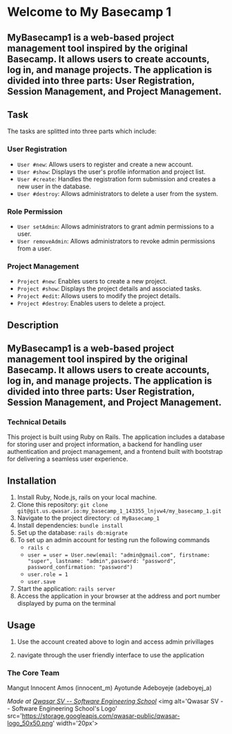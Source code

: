 # Welcome to My Basecamp 1
MyBasecamp1 is a web-based project management tool inspired by the original Basecamp. It allows users to create accounts, log in, and manage projects. The application is divided into three parts: User Registration, Session Management, and Project Management.
---

## Task
The tasks are splitted into three parts which include:
### User Registration

- `User #new`: Allows users to register and create a new account.
- `User #show`: Displays the user's profile information and project list.
- `User #create`: Handles the registration form submission and creates a new user in the database.
- `User #destroy`: Allows administrators to delete a user from the system.
### Role Permission

- `User setAdmin`: Allows administrators to grant admin permissions to a user.
- `User removeAdmin`: Allows administrators to revoke admin permissions from a user.

### Project Management

- `Project #new`: Enables users to create a new project.
- `Project #show`: Displays the project details and associated tasks.
- `Project #edit`: Allows users to modify the project details.
- `Project #destroy`: Enables users to delete a project.

## Description

MyBasecamp1 is a web-based project management tool inspired by the original Basecamp. It allows users to create accounts, log in, and manage projects. The application is divided into three parts: User Registration, Session Management, and Project Management.
---

### Technical Details

This project is built using Ruby on Rails. The application includes a database for storing user and project information, a backend for handling user authentication and project management, and a frontend built with bootstrap for delivering a seamless user experience.


## Installation

1. Install Ruby, Node.js, rails  on your local machine.
2. Clone this repository: `git clone git@git.us.qwasar.io:my_basecamp_1_143355_lnjvw4/my_basecamp_1.git`
3. Navigate to the project directory: `cd MyBasecamp_1`
4. Install dependencies: `bundle install`
5. Set up the database: `rails db:migrate`
6. To set up an admin account for testing run the following commands
    - `rails c`
    - `user = user = User.new(email: "admin@gmail.com", firstname: "super", lastname: "admin",password: "password", password_confirmation: "password")`
    - `user.role = 1`
    - `user.save`
7. Start the application: `rails server`
8. Access the application in your browser at the address and port number displayed by puma on the terminal

## Usage

1. Use the account created above to login and access admin privillages

2. navigate through the user friendly interface to use the application

### The Core Team
Mangut Innocent Amos (innocent_m)
Ayotunde Adeboyeje (adeboyej_a)

<span><i>Made at <a href='https://qwasar.io'>Qwasar SV -- Software Engineering School</a></i></span>
<span><img alt='Qwasar SV -- Software Engineering School's Logo' src='https://storage.googleapis.com/qwasar-public/qwasar-logo_50x50.png' width='20px'></span>
